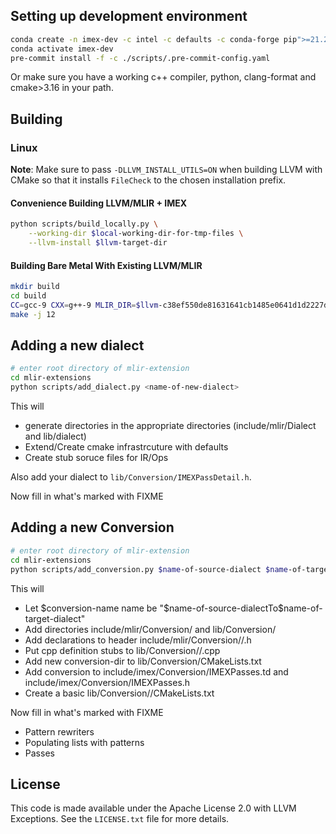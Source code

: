 ## Setting up development environment
```sh
conda create -n imex-dev -c intel -c defaults -c conda-forge pip">=21.2.4" pre-commit cmake clang-format tbb-devel
conda activate imex-dev
pre-commit install -f -c ./scripts/.pre-commit-config.yaml
```
Or make sure you have a working c++ compiler, python, clang-format and cmake>3.16 in your path.

## Building
### Linux
**Note**: Make sure to pass `-DLLVM_INSTALL_UTILS=ON` when building LLVM with
CMake so that it installs `FileCheck` to the chosen installation prefix.

#### Convenience Building LLVM/MLIR + IMEX
```sh
python scripts/build_locally.py \
    --working-dir $local-working-dir-for-tmp-files \
    --llvm-install $llvm-target-dir
```

#### Building Bare Metal With Existing LLVM/MLIR
```sh
mkdir build
cd build
CC=gcc-9 CXX=g++-9 MLIR_DIR=$llvm-c38ef550de81631641cb1485e0641d1d2227dce4 cmake ..
make -j 12
```

## Adding a new dialect
```sh
# enter root directory of mlir-extension
cd mlir-extensions
python scripts/add_dialect.py <name-of-new-dialect>
```
This will
* generate directories in the appropriate directories (include/mlir/Dialect and lib/dialect)
* Extend/Create cmake infrastrcuture with defaults
* Create stub soruce files for IR/Ops

Also add your dialect to `lib/Conversion/IMEXPassDetail.h`.

Now fill in what's marked with FIXME

## Adding a new Conversion
```sh
# enter root directory of mlir-extension
cd mlir-extensions
python scripts/add_conversion.py $name-of-source-dialect $name-of-target-dialect
```
This will
* Let $conversion-name name be "$name-of-source-dialectTo$name-of-target-dialect"
* Add directories include/mlir/Conversion/<conversion-name> and lib/Conversion/<conversion-name>
* Add declarations to header include/mlir/Conversion/<conversion-name>/<conversion-name>.h
* Put cpp definition stubs to lib/Conversion/<conversion-name>/<conversion-name>.cpp
* Add new conversion-dir to lib/Conversion/CMakeLists.txt
* Add conversion to include/imex/Conversion/IMEXPasses.td and include/imex/Conversion/IMEXPasses.h
* Create a basic lib/Conversion/<conversion-name>/CMakeLists.txt

Now fill in what's marked with FIXME
* Pattern rewriters
* Populating lists with patterns
* Passes

## License
This code is made available under the Apache License 2.0 with LLVM Exceptions. See the `LICENSE.txt` file for more details.

